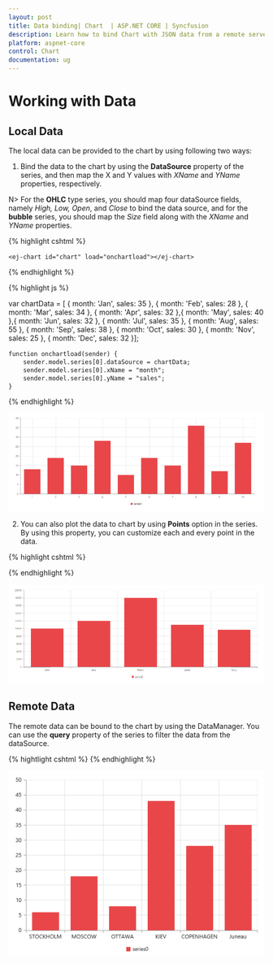 ```yaml
---
layout: post
title: Data binding| Chart  | ASP.NET CORE | Syncfusion
description: Learn how to bind Chart with JSON data from a remote server or locally in client browser.
platform: aspnet-core
control: Chart
documentation: ug
---
```


# Working with Data

## Local Data

The local data can be provided to the chart by using following two ways:

1. Bind the data to the chart by using the **DataSource** property of the series, and then map the X and Y values with *XName* and *YName* properties, respectively.

N> For the **OHLC** type series, you should map four dataSource fields, namely *High, Low, Open*, and *Close* to bind the data source, and for the **bubble** series, you should map the *Size* field along with the *XName* and *YName* properties. 


{% highlight cshtml %}

    <ej-chart id="chart" load="onchartload"></ej-chart>

{% endhighlight %}

{% highlight js %}

var chartData = [
          { month: 'Jan', sales: 35 }, { month: 'Feb', sales: 28 },  { month: 'Mar', sales: 34 },
          { month: 'Apr', sales: 32 },{ month: 'May', sales: 40 },{ month: 'Jun', sales: 32 },
          { month: 'Jul', sales: 35 },  { month: 'Aug', sales: 55 }, { month: 'Sep', sales: 38 },
          { month: 'Oct', sales: 30 }, { month: 'Nov', sales: 25 }, { month: 'Dec', sales: 32 }];
          
    function onchartload(sender) {
        sender.model.series[0].dataSource = chartData;
        sender.model.series[0].xName = "month";
        sender.model.series[0].yName = "sales";
    }
   
{% endhighlight %}

![](Working-with-Data_images/Working-with-Data_img1.png)


2. You can also plot the data to chart by using **Points** option in the series. By using this property, you can customize each and every point in the data.

{% highlight cshtml %}

<ej-chart id="chart">
    <e-chart-series>
        <e-series>
            <e-points>
                <e-point x="John" y="10000"></e-point>
                <e-point x="Jake" y="12000"></e-point>
                <e-point x="Petter" y="18000"></e-point>
                <e-point x="James" y="11000"></e-point>
                <e-point x="Mary" y="9700"></e-point>
            </e-points>
        </e-series>
    </e-chart-series>
</ej-chart>

{% endhighlight %}

![](Working-with-Data_images/Working-with-Data_img2.png)

## Remote Data

The remote data can be bound to the chart by using the DataManager. You can use the **query** property of the series to filter the data from the dataSource.

{% hightlight cshtml %}
    <ej-chart id="container">
            <e-chart-series>
                <e-series type="Column" query="ej.Query().from('Orders').take(10)" x-name="ShipCity" y-name="Freight" >
                    <e-datamanager url="http://mvc.syncfusion.com/Services/Northwnd.svc/" cross-domain="true"></e-datamanager>
                </e-series>
            </e-chart-series>
        </ej-chart>
{% endhighlight %}

![](Working-with-Data_images/Working-with-Data_img3.png)

